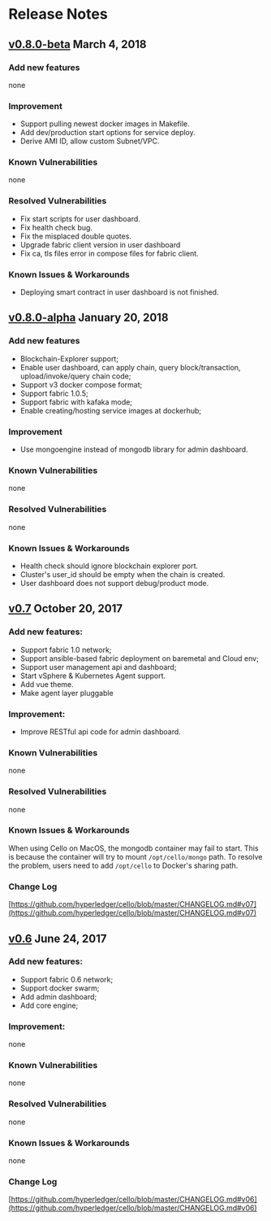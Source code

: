 # Release Notes

## [v0.8.0-beta](https://github.com/hyperledger/cello/releases/tag/v0.8.0-beta) March 4, 2018

### Add new features

none

### Improvement

* Support pulling newest docker images in Makefile.
* Add dev/production start options for service deploy.
* Derive AMI ID, allow custom Subnet/VPC.

### Known Vulnerabilities
none

### Resolved Vulnerabilities
* Fix start scripts for user dashboard.
* Fix health check bug.
* Fix the misplaced double quotes.
* Upgrade fabric client version in user dashboard
* Fix ca, tls files error in compose files for fabric client.

### Known Issues & Workarounds

* Deploying smart contract in user dashboard is not finished.

## [v0.8.0-alpha](https://github.com/hyperledger/cello/releases/tag/v0.8.0-alpha) January 20, 2018

### Add new features

* Blockchain-Explorer support;
* Enable user dashboard, can apply chain, query block/transaction, upload/invoke/query chain code;
* Support v3 docker compose format;
* Support fabric 1.0.5;
* Support fabric with kafaka mode;
* Enable creating/hosting service images at dockerhub;

### Improvement

* Use mongoengine instead of mongodb library for admin dashboard.

### Known Vulnerabilities
none

### Resolved Vulnerabilities
none

### Known Issues & Workarounds

* Health check should ignore blockchain explorer port.
* Cluster's user_id should be empty when the chain is created.
* User dashboard does not support debug/product mode.

## [v0.7](https://github.com/hyperledger/cello/releases/tag/v0.7) October 20, 2017

### Add new features:

* Support fabric 1.0 network;
* Support ansible-based fabric deployment on baremetal and Cloud env;
* Support user management api and dashboard;
* Start vSphere & Kubernetes Agent support.
* Add vue theme.
* Make agent layer pluggable

### Improvement:

* Improve RESTful api code for admin dashboard.

### Known Vulnerabilities
none

### Resolved Vulnerabilities
none

### Known Issues & Workarounds
When using Cello on MacOS, the mongodb container may fail to start. This is
because the container will try to mount `/opt/cello/mongo` path. To resolve
the problem, users need to add `/opt/cello` to Docker's sharing path.

### Change Log
[https://github.com/hyperledger/cello/blob/master/CHANGELOG.md#v07](https://github.com/hyperledger/cello/blob/master/CHANGELOG.md#v07)

## [v0.6](https://github.com/hyperledger/cello/releases/tag/v0.6) June 24, 2017

### Add new features:

* Support fabric 0.6 network;
* Support docker swarm;
* Add admin dashboard;
* Add core engine;

### Improvement:

none

### Known Vulnerabilities
none

### Resolved Vulnerabilities
none

### Known Issues & Workarounds
none

### Change Log
[https://github.com/hyperledger/cello/blob/master/CHANGELOG.md#v06](https://github.com/hyperledger/cello/blob/master/CHANGELOG.md#v06)
